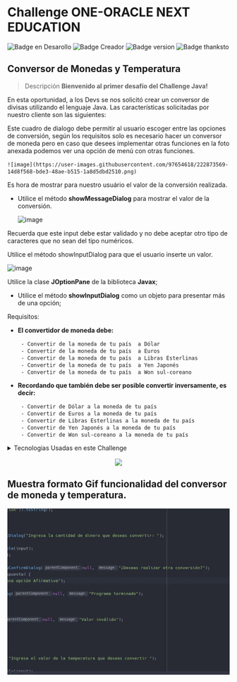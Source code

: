 # Challenge ONE-ORACLE NEXT EDUCATION
![Badge en Desarollo](https://img.shields.io/badge/Status-En%20Beta-green)
![Badge Creador](https://img.shields.io/badge/Created%20BY-Ely%20Hernandez-blue) 
![Badge version](https://img.shields.io/badge/Version-1.0.0-blue)
![Badge thanksto](https://img.shields.io/badge/Thanks-AluraLatam-red)
## Conversor de Monedas y Temperatura

>Descripción
**Bienvenido al primer desafío del Challenge Java!**

En esta oportunidad, a los Devs se nos solicitó crear un conversor de divisas utilizando el lenguaje Java. Las características solicitadas por nuestro cliente son las siguientes:

Este cuadro de dialogo debe permitir al usuario escoger entre las opciones de conversión, según los requisitos solo es necesario hacer un conversor de moneda pero en caso que desees implementar otras funciones en la foto anexada podemos ver una opción de menú con otras funciones.


    ![image](https://user-images.githubusercontent.com/97654618/222873569-14d8f568-bde3-48ae-b515-1a8d5dbd2510.png)


  Es hora de mostrar para nuestro usuário el valor de la conversión realizada.
  - Utilice el método **showMessageDialog** para mostrar el valor de la conversión.
  

    ![image](https://trello.com/1/cards/625700915f22c12bec15a8b7/attachments/625d73db6c8c1b1743c1f04b/previews/625d73dc6c8c1b1743c1f050/download/3.png)       
                 
               
Recuerda que este input debe estar validado y no debe aceptar otro tipo de caracteres que no sean del tipo numéricos.

Utilice el método showInputDialog para que el usuario inserte un valor.


 ![image](https://trello.com/1/cards/6256ffed73b81e32a1689dd5/attachments/625d7b32761655394345552b/previews/625d7b33761655394345554b/download/2.png)

 
Utilice la clase  	**JOptionPane**  de la biblioteca **Javax**;
- Utilice el método **showInputDialog** como un objeto para presentar más de una opción;

Requisitos:
- **El convertidor de moneda debe:**

       - Convertir de la moneda de tu país  a Dólar
       - Convertir de la moneda de tu país  a Euros
       - Convertir de la moneda de tu país  a Libras Esterlinas
       - Convertir de la moneda de tu país  a Yen Japonés
       - Convertir de la moneda de tu país  a Won sul-coreano

- **Recordando que también debe ser posible convertir inversamente, es decir:**

       - Convertir de Dólar a la moneda de tu país
       - Convertir de Euros a la moneda de tu país
       - Convertir de Libras Esterlinas a la moneda de tu país
       - Convertir de Yen Japonés a la moneda de tu país
       - Convertir de Won sul-coreano a la moneda de tu país
       
       
<details>
<summary>Tecnologias Usadas en este Challenge</summary>

| Herramientas | Languages |
|-----:|-----------|
|  Windows 11    | Java   |
|  IntelliJ IDEA | Spring |
|                |        |

</details>

<p align="center" dir="auto">
<img align="center" src="https://skills.thijs.gg/icons?i=java,idea,git,spring" />
</p>


## Muestra formato Gif funcionalidad del conversor de moneda y temperatura.

![](./src/images/video.gif)
